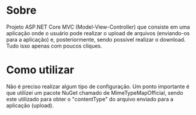 # Sobre
Projeto ASP.NET Core MVC (Model-View-Controller) que consiste em uma aplicação onde o usuário pode realizar o upload de arquivos (enviando-os para a aplicação) e, posteriormente, sendo possível realizar o download. Tudo isso apenas com poucos cliques.

# Como utilizar
Não é preciso realizar algum tipo de configuração. Um ponto importante é que utilizei um pacote NuGet chamado de MimeTypeMapOfficial, sendo este utilizado para obter o "contentType" do arquivo enviado para a aplicação (upload).
